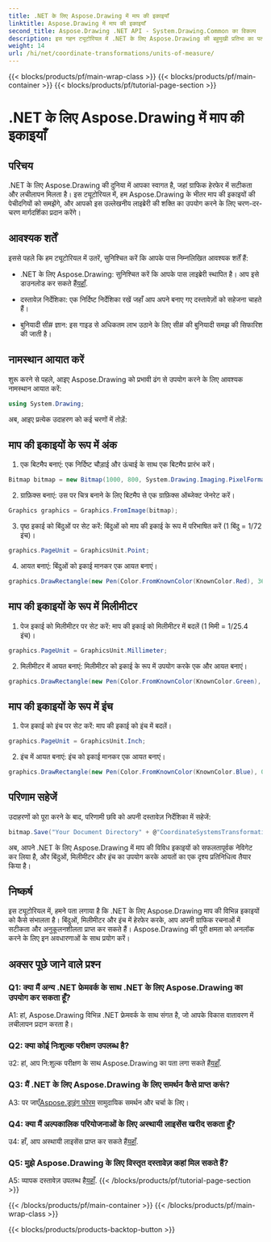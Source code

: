 ```yaml
---
title: .NET के लिए Aspose.Drawing में माप की इकाइयाँ
linktitle: Aspose.Drawing में माप की इकाइयाँ
second_title: Aspose.Drawing .NET API - System.Drawing.Common का विकल्प
description: इस गहन ट्यूटोरियल में .NET के लिए Aspose.Drawing की बहुमुखी प्रतिभा का पता लगाएं, सटीक ग्राफिक्स के लिए माप की इकाइयों में महारत हासिल करें।
weight: 14
url: /hi/net/coordinate-transformations/units-of-measure/
---
```


{{< blocks/products/pf/main-wrap-class >}}
{{< blocks/products/pf/main-container >}}
{{< blocks/products/pf/tutorial-page-section >}}

# .NET के लिए Aspose.Drawing में माप की इकाइयाँ

## परिचय

.NET के लिए Aspose.Drawing की दुनिया में आपका स्वागत है, जहां ग्राफिक हेरफेर में सटीकता और लचीलापन मिलता है। इस ट्यूटोरियल में, हम Aspose.Drawing के भीतर माप की इकाइयों की पेचीदगियों को समझेंगे, और आपको इस उल्लेखनीय लाइब्रेरी की शक्ति का उपयोग करने के लिए चरण-दर-चरण मार्गदर्शिका प्रदान करेंगे।

## आवश्यक शर्तें

इससे पहले कि हम ट्यूटोरियल में उतरें, सुनिश्चित करें कि आपके पास निम्नलिखित आवश्यक शर्तें हैं:

-  .NET के लिए Aspose.Drawing: सुनिश्चित करें कि आपके पास लाइब्रेरी स्थापित है। आप इसे डाउनलोड कर सकते हैं[यहाँ](https://releases.aspose.com/drawing/net/).

- दस्तावेज़ निर्देशिका: एक निर्दिष्ट निर्देशिका रखें जहाँ आप अपने बनाए गए दस्तावेज़ों को सहेजना चाहते हैं।

- बुनियादी सी# ज्ञान: इस गाइड से अधिकतम लाभ उठाने के लिए सी# की बुनियादी समझ की सिफारिश की जाती है।

## नामस्थान आयात करें

शुरू करने से पहले, आइए Aspose.Drawing को प्रभावी ढंग से उपयोग करने के लिए आवश्यक नामस्थान आयात करें:

```csharp
using System.Drawing;
```

अब, आइए प्रत्येक उदाहरण को कई चरणों में तोड़ें:

## माप की इकाइयों के रूप में अंक

1. एक बिटमैप बनाएं: एक निर्दिष्ट चौड़ाई और ऊंचाई के साथ एक बिटमैप प्रारंभ करें।

```csharp
Bitmap bitmap = new Bitmap(1000, 800, System.Drawing.Imaging.PixelFormat.Format32bppPArgb);
```

2. ग्राफ़िक्स बनाएं: उस पर चित्र बनाने के लिए बिटमैप से एक ग्राफ़िक्स ऑब्जेक्ट जेनरेट करें।

```csharp
Graphics graphics = Graphics.FromImage(bitmap);
```

3. पृष्ठ इकाई को बिंदुओं पर सेट करें: बिंदुओं को माप की इकाई के रूप में परिभाषित करें (1 बिंदु = 1/72 इंच)।

```csharp
graphics.PageUnit = GraphicsUnit.Point;
```

4. आयत बनाएं: बिंदुओं को इकाई मानकर एक आयत बनाएं।

```csharp
graphics.DrawRectangle(new Pen(Color.FromKnownColor(KnownColor.Red), 36f), 72, 72, 72, 72);
```

## माप की इकाइयों के रूप में मिलीमीटर

1. पेज इकाई को मिलीमीटर पर सेट करें: माप की इकाई को मिलीमीटर में बदलें (1 मिमी = 1/25.4 इंच)।

```csharp
graphics.PageUnit = GraphicsUnit.Millimeter;
```

2. मिलीमीटर में आयत बनाएं: मिलीमीटर को इकाई के रूप में उपयोग करके एक और आयत बनाएं।

```csharp
graphics.DrawRectangle(new Pen(Color.FromKnownColor(KnownColor.Green), 6.35f), 25.4f, 25.4f, 25.4f, 25.4f);
```

## माप की इकाइयों के रूप में इंच

1. पेज इकाई को इंच पर सेट करें: माप की इकाई को इंच में बदलें।

```csharp
graphics.PageUnit = GraphicsUnit.Inch;
```

2. इंच में आयत बनाएं: इंच को इकाई मानकर एक आयत बनाएं।

```csharp
graphics.DrawRectangle(new Pen(Color.FromKnownColor(KnownColor.Blue), 0.125f), 1, 1, 1, 1);
```

## परिणाम सहेजें

उदाहरणों को पूरा करने के बाद, परिणामी छवि को अपनी दस्तावेज़ निर्देशिका में सहेजें:

```csharp
bitmap.Save("Your Document Directory" + @"CoordinateSystemsTransformations\UnitsOfMeasure_out.png");
```

अब, आपने .NET के लिए Aspose.Drawing में माप की विविध इकाइयों को सफलतापूर्वक नेविगेट कर लिया है, और बिंदुओं, मिलीमीटर और इंच का उपयोग करके आयतों का एक दृश्य प्रतिनिधित्व तैयार किया है।

## निष्कर्ष

इस ट्यूटोरियल में, हमने पता लगाया है कि .NET के लिए Aspose.Drawing माप की विभिन्न इकाइयों को कैसे संभालता है। बिंदुओं, मिलीमीटर और इंच में हेरफेर करके, आप अपनी ग्राफिक रचनाओं में सटीकता और अनुकूलनशीलता प्राप्त कर सकते हैं। Aspose.Drawing की पूरी क्षमता को अनलॉक करने के लिए इन अवधारणाओं के साथ प्रयोग करें।

## अक्सर पूछे जाने वाले प्रश्न

### Q1: क्या मैं अन्य .NET फ्रेमवर्क के साथ .NET के लिए Aspose.Drawing का उपयोग कर सकता हूँ?

A1: हां, Aspose.Drawing विभिन्न .NET फ्रेमवर्क के साथ संगत है, जो आपके विकास वातावरण में लचीलापन प्रदान करता है।

### Q2: क्या कोई निःशुल्क परीक्षण उपलब्ध है?

 उ2: हां, आप नि:शुल्क परीक्षण के साथ Aspose.Drawing का पता लगा सकते हैं[यहाँ](https://releases.aspose.com/).

### Q3: मैं .NET के लिए Aspose.Drawing के लिए समर्थन कैसे प्राप्त करूं?

 A3: पर जाएँ[Aspose.ड्राइंग फोरम](https://forum.aspose.com/c/diagram/17) सामुदायिक समर्थन और चर्चा के लिए।

### Q4: क्या मैं अल्पकालिक परियोजनाओं के लिए अस्थायी लाइसेंस खरीद सकता हूँ?

 उ4: हाँ, आप अस्थायी लाइसेंस प्राप्त कर सकते हैं[यहाँ](https://purchase.aspose.com/temporary-license/).

### Q5: मुझे Aspose.Drawing के लिए विस्तृत दस्तावेज़ कहां मिल सकते हैं?

 A5: व्यापक दस्तावेज़ उपलब्ध है[यहाँ](https://reference.aspose.com/drawing/net/).
{{< /blocks/products/pf/tutorial-page-section >}}

{{< /blocks/products/pf/main-container >}}
{{< /blocks/products/pf/main-wrap-class >}}

{{< blocks/products/products-backtop-button >}}
